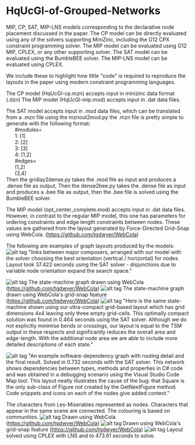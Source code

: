 # HqUcGl-of-Grouped-Networks
MIP, CP, SAT, MIP-LNS models corresponding to the declarative node placement discussed in the paper.
The CP model can be directly evaluated using any of the solvers supporting MiniZinc, including the G12 CPX constraint programming solver.
The MIP model can be evaluated using G12 MIP, CPLEX, or any other supporting solver.
The SAT model can be evaluated using the BumbleBEE solver.
The MIP-LNS model can be evaluated using CPLEX.

We include these to highlight how little "code" is required to reproduce the layouts in the paper using modern constraint programming languages.

The CP model (HqUcGl-cp.mzn) accepts input in minizinc data format (.dzn)
The MIP model (HqUcGl-mip.mod) accepts input in .dat data files.

The SAT model accepts input in .mod data files, which can be translated from a .mzn file using the mznout2mod.py 
the .mzn file is pretty simple to generate with the following format:  
		&nbsp;&nbsp;&nbsp;&nbsp;&nbsp;&nbsp;#modules=  
		&nbsp;&nbsp;&nbsp;&nbsp;&nbsp;&nbsp;1: [1]  
		&nbsp;&nbsp;&nbsp;&nbsp;&nbsp;&nbsp;2: [2]  
		&nbsp;&nbsp;&nbsp;&nbsp;&nbsp;&nbsp;3: [3]  
		&nbsp;&nbsp;&nbsp;&nbsp;&nbsp;&nbsp;4: [1,2]  
		&nbsp;&nbsp;&nbsp;&nbsp;&nbsp;&nbsp;#edges=  
		&nbsp;&nbsp;&nbsp;&nbsp;&nbsp;&nbsp;(1,2)  
		&nbsp;&nbsp;&nbsp;&nbsp;&nbsp;&nbsp;(3,4)  
Then the gridlay2dense.py takes the .mod file as input and produces a .dense file as output,
Then the dense2bee.py takes the .dense file as input and produces a .bee file as output,
then the .bee file is solved using the BumbleBEE solver.

The MIP model (opt_center_complete.mod) accepts input in .dat data files.
However, in contrast to the regular MIP model, this one has parameters for ordering constraints and edge length constraints between nodes.
These values are gathered from the layout generated by Force-Directed Grid-Snap using WebCola. (https://github.com/tgdwyer/WebCola)

The following are examples of graph layouts produced by the models:
![alt tag](https://raw.githubusercontent.com/Vahany/HqUcGl-of-Grouped-Networks/master/images/composers.PNG)
"links between major composers, arranged with our model with the solver choosing the best orientation (vertical / horizontal) for nodes. Layout took 37.422 seconds using the SAT solver - disjunctions due to variable node orientation expand the search space."

![alt tag](https://raw.githubusercontent.com/Vahany/HqUcGl-of-Grouped-Networks/master/images/state_fd.PNG)
The state-machine graph drawn using WebCola (https://github.com/tgdwyer/WebCola)
![alt tag](https://raw.githubusercontent.com/Vahany/HqUcGl-of-Grouped-Networks/master/images/state_fdgs.PNG)
The state-machine graph drawn using WebCola's grid-snap feature (https://github.com/tgdwyer/WebCola)
![alt tag](https://raw.githubusercontent.com/Vahany/HqUcGl-of-Grouped-Networks/master/images/state_machine.PNG)
"Here is the same state-machine shown using our ultra-compact grid-based layout which has grid dimensions 4x4 leaving only three empty grid-cells.  This optimally compact solution was found in 0.464 seconds using the SAT solver.  Although we do not explicitly minimise bends or crossings, our layout is equal to the TSM output in these respects and significantly reduces the overall area and edge-length.  With the additional node area we are able to include more detailed descriptions of each state."

![alt tag](https://raw.githubusercontent.com/Vahany/HqUcGl-of-Grouped-Networks/master/images/tetris_bug.PNG)
"An example software-dependency graph with routing detail and the final result. Solved in 0.732 seconds with the SAT solver.  This network shows dependencies between types, methods and properties in C# code and was obtained in a debugging scenario using the Visual Studio Code Map tool. This layout neatly illustrates the cause of the bug: that Square is the only sub-class of Figure not created by the GetNextFigure method.  Code snippets and icons on each of the nodes give added context."

The characters from Les-Miserables represented as nodes. Characters that appear in the same scene are connected. The colouring is based on communities.
![alt tag](https://raw.githubusercontent.com/Vahany/HqUcGl-of-Grouped-Networks/master/images/les_mis_fd.PNG)
Drawn using WebCola (https://github.com/tgdwyer/WebCola)
![alt tag](https://raw.githubusercontent.com/Vahany/HqUcGl-of-Grouped-Networks/master/images/les_mis_fdgs.PNG)
Drawn using WebCola's grid-snap feature (https://github.com/tgdwyer/WebCola)
![alt tag](https://raw.githubusercontent.com/Vahany/HqUcGl-of-Grouped-Networks/master/images/les_miserables_lns.PNG)
Layout solved using CPLEX with LNS and to 473.61 seconds to solve.

